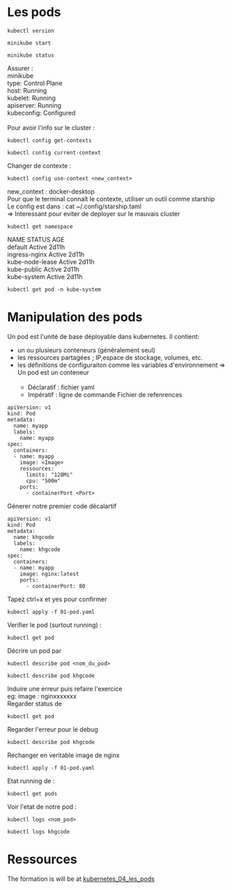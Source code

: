 # Les pods
```
kubectl version
```
```
minikube start
```
```
minikube status
```
Assurer :  </br>
minikube  </br>
type: Control Plane  </br>
host: Running  </br>
kubelet: Running  </br>
apiserver: Running  </br>
kubeconfig: Configured  </br>
</br>
Pour avoir l'info sur le cluster :
```
kubectl config get-contexts
```
```
kubectl config current-context
```
Changer de contexte :
```
kubectl config use-context <new_context>
```
new_context : docker-desktop </br>
Pour que le terminal connaît le contexte, utiliser un outil comme starship </br>
Le config est dans : cat ~/.config/starship.taml </br>
=> Interessant pour eviter de deployer sur le mauvais cluster </br>

```
kubectl get namespace
```
NAME              STATUS   AGE  </br>
default           Active   2d11h </br>
ingress-nginx     Active   2d11h </br>
kube-node-lease   Active   2d11h </br>
kube-public       Active   2d11h </br>
kube-system       Active   2d11h </br>
```
kubectl get pod -n kube-system
```
# Manipulation des pods
Un pod est l'unité de base déployable dans kubernetes. Il contient: 
* un ou plusieurs conteneurs (généralement seul)
* les ressources partagées ; IP,espace de stockage, volumes, etc.
* les définitions de configuraiton comme les variables d'environnement
  => Un pod est un conteneur </br>
  </br>
  * Déclaratif : fichier yaml
  * Impératif : ligne de commande
Fichier de refenrences
```
apiVersion: v1
kind: Pod
metadata:
  name: myapp
  labels:
    name: myapp
spec:
  containers:
  - name: myapp
    image: <Image>
    ressources: 
      limits: "128Mi"
      cpu: "500m"
    ports:
      - containerPort <Port>    
```
Génerer notre premier code décalartif
```
apiVersion: v1
kind: Pod
metadata:
  name: khgcode
  labels:
    name: khgcode
spec:
  containers:
  - name: myapp
    image: nginx:latest
    ports:
      - containerPort: 80   
```
Tapez ctrl+x et yes pour confirmer
```
kubectl apply -f 01-pod.yaml
```
Verifier le pod (surtout running) : 
```
kubectl get pod
```
Décrire un pod par 
```
kubectl describe pod <nom_du_pod>
```
```
kubectl describe pod khgcode
```
Induire une erreur puis refaire l'exercice </br>
eg: image : nginxxxxxxx </br>
Regarder status de </br>
```
kubectl get pod
```
Regarder l'erreur pour le debug
```
kubectl describe pod khgcode
```
Rechanger en veritable image de nginx
```
kubectl apply -f 01-pod.yaml
```
Etat running de : 
```
kubectl get pods
```
Voir l'etat de notre pod :
```
kubectl logs <nom_pod>
```
```
kubectl logs khgcode
```


# Ressources
The formation is will be at [kubernetes_04_les_pods](https://www.youtube.com/watch?v=QiuV-49frh8)
